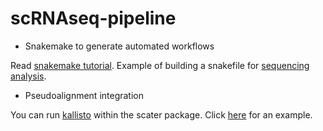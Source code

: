 # scRNAseq-pipeline

+ Snakemake to generate automated workflows

Read [snakemake tutorial](https://snakemake.readthedocs.io/en/stable/).
Example of building a snakefile for [sequencing analysis](http://pedagogix-tagc.univ-mrs.fr/courses/ABD/practical/snakemake/snake_intro.html).

+ Pseudoalignment integration

You can run [kallisto](http://pachterlab.github.io/kallisto/) within the scater package.
Click [here](https://rdrr.io/bioc/scater/man/runKallisto.html) for an example.


